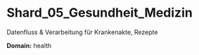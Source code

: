# Shard_05_Gesundheit_Medizin

Datenfluss & Verarbeitung für Krankenakte, Rezepte

**Domain:** health
